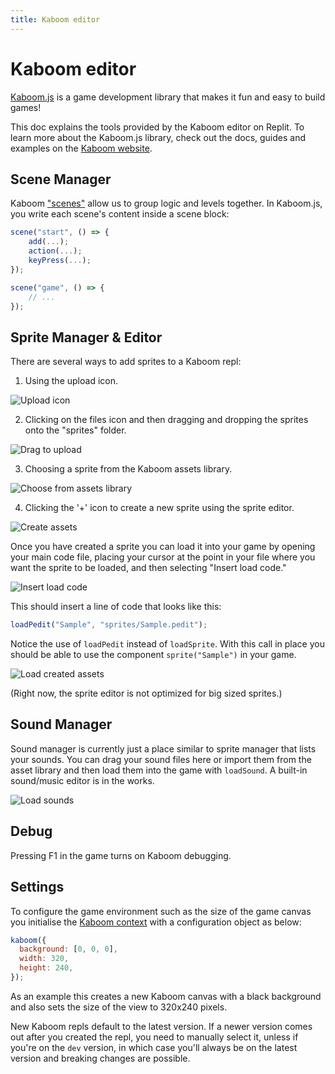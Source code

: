 ```yaml
---
title: Kaboom editor
---
```


# Kaboom editor

[Kaboom.js](https://kaboomjs.com) is a game development library that makes it fun and easy to build games!

This doc explains the tools provided by the Kaboom editor on Replit. To learn more about the Kaboom.js library, check out the docs, guides and examples on the [Kaboom website](https://kaboomjs.com/).

## Scene Manager

Kaboom ["scenes"](https://kaboomjs.com/#scene) allow us to group logic and levels together. In Kaboom.js, you write each scene's content inside a scene block:

```js
scene("start", () => {
	add(...);
	action(...);
	keyPress(...);
});

scene("game", () => {
	// ...
});
```

## Sprite Manager & Editor

There are several ways to add sprites to a Kaboom repl:

1. Using the upload icon.

![Upload icon](https://docimg.replit.com/images/tutorials/kaboom/upload-icon.png)

2. Clicking on the files icon and then dragging and dropping the sprites onto the "sprites" folder.

![Drag to upload](https://docimg.replit.com/images/tutorials/kaboom/upload-sprites.gif)

3. Choosing a sprite from the Kaboom assets library.

![Choose from assets library](https://docimg.replit.com/images/tutorials/kaboom/assets-lib.png)

4. Clicking the '+' icon to create a new sprite using the sprite editor.

![Create assets](https://docimg.replit.com/images/tutorials/kaboom/addsprite.png)

Once you have created a sprite you can load it into your game by opening your main code file, placing your cursor at the point in your file where you want the sprite to be loaded, and then selecting "Insert load code."

![Insert load code](https://docimg.replit.com/images/tutorials/kaboom/insert-load-code.gif)

This should insert a line of code that looks like this:

```javascript
loadPedit("Sample", "sprites/Sample.pedit");
```

Notice the use of `loadPedit` instead of `loadSprite`. With this call in place you should be able to use the component `sprite("Sample")` in your game.

![Load created assets](https://docimg.replit.com/images/tutorials/kaboom/loadpedit.png)

(Right now, the sprite editor is not optimized for big sized sprites.)

## Sound Manager

Sound manager is currently just a place similar to sprite manager that lists your sounds. You can drag your sound files here or import them from the asset library and then load them into the game with `loadSound`. A built-in sound/music editor is in the works.

![Load sounds](https://docimg.replit.com/images/tutorials/kaboom/sounds.png)

## Debug

Pressing F1 in the game turns on Kaboom debugging.

## Settings

To configure the game environment such as the size of the game canvas you initialise the [Kaboom context](https://kaboomjs.com/#kaboom) with a configuration object as below:

```javascript
kaboom({
  background: [0, 0, 0],
  width: 320,
  height: 240,
});
```

As an example this creates a new Kaboom canvas with a black background and also sets the size of the view to 320x240 pixels.

New Kaboom repls default to the latest version. If a newer version comes out after you created the repl, you need to manually select it, unless if you're on the `dev` version, in which case you'll always be on the latest version and breaking changes are possible.
